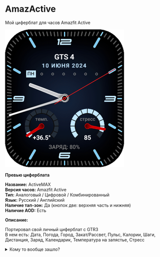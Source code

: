 # AmazActive
Мой циферблат для часов Amazfit Active


![preview](pr1_time.png)


**Превью циферблата**

**Название:** ActiveMAX<br>
**Версия часов:** Amazfit Active<br>
**Тип:** Аналоговый / Цифровой / Комбинированный<br>
**Язык:** Русский / Английский<br>
**Наличие тап-зон:** Да (кнопок две: верхняя часть и нижняя)<br>
**Наличие AOD:** Есть <br>

**Описание:** <br>

Портировал свой личный циферблат с GTR3 <br>
В нем есть: Дата, Погода, Город, Закат/Рассвет, Пульс, Калории, Шаги, Дистанция, Заряд, Календарик, Температура на запястье, Стресс

<details>
<summary>Кому то вообще зашло?</summary>
возможно, буду дорабатывать, если есть пожелания - сообщите, что ли
</details>
